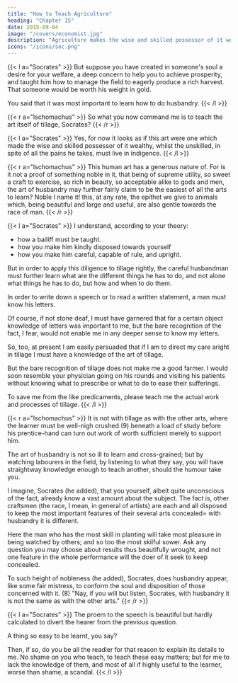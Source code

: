 ```yaml
---
title: "How to Teach Agriculture"
heading: "Chapter 15"
date: 2015-09-04
image: "/covers/economist.jpg"
description: "Agriculture makes the wise and skilled possessor of it wealthy, whilst the unskilled, in spite of all the pains he takes, must live in indigence"
icons: "/icons/soc.png"
---
```




{{< l a="Socrates" >}}
But suppose you have created in someone's soul a desire for your welfare, a deep concern to help you to achieve prosperity, and taught him how to manage the field to eagerly produce a rich harvest. That someone would be worth his weight in gold. 

<!-- {{< l a="Socrates" >}}
But now, Ischomachus, I would have you not omit a topic somewhat lightly handled by us in the previous argument. 
{{< /l >}}

What topic, pray, was that? (he asked). 
 -->
You said that it was most important to learn how to do husbandry. <!-- Unless a man knows what things he has to do and how to do them, all the care and diligence in the world will stand him in no stead. --> 
{{< /l >}}


{{< r a="Ischomachus" >}}
So what you now command me is to teach the art itself of tillage, Socrates? 
{{< /r >}}


{{< l a="Socrates" >}}
Yes, for now it looks as if this art were one which made the wise and skilled possessor of it wealthy, whilst the unskilled, in spite of all the pains he takes, must live in indigence. 
{{< /l >}}


{{< r a="Ischomachus" >}}
This human art has a generous nature of. For is it not a proof of something noble in it, that being of supreme utility, so sweet a craft to exercise, so rich in beauty, so acceptable alike to gods and men, the art of husbandry may further fairly claim to be the easiest of all the arts to learn? Noble I name it! this, at any rate, the epithet we give to animals which, being beautiful and large and useful, are also gentle towards the race of man. 
{{< /r >}}


{{< l a="Socrates" >}}
I understand, according to your theory:
- how a bailiff must be taught. 
- how you make him kindly disposed towards yourself
- how you make him careful, capable of rule, and upright. 

But in order to apply this diligence to tillage rightly, the careful husbandman must further learn what are the different things he has to do, and not alone what things he has to do, but how and when to do them.

In order to write down a speech or to read a written statement, a man must know his letters. 

Of course, if not stone deaf, I must have garnered that for a certain object knowledge of letters was important to me, but the bare recognition of the fact, I fear, would not enable me in any deeper sense to know my letters. 

So, too, at present I am easily persuaded that if I am to direct my care aright in tillage I must have a knowledge of the art of tillage. 

But the bare recognition of tillage does not make me a good farmer. I would soon resemble your physician going on his rounds and visiting his patients without knowing what to prescribe or what to do to ease their sufferings. 

To save me from the like predicaments, please teach me the actual work and processes of tillage.
{{< /l >}}


{{< r a="Ischomachus" >}}
It is not with tillage as with the other arts, where the learner must be well-nigh crushed (9) beneath a load of study before his prentice-hand can turn out work of worth sufficient merely to support him. 

The art of husbandry is not so ill to learn and cross-grained; but by watching labourers in the field, by listening to what they say, you will have straightway knowledge enough to teach another, should the humour take you. 

I imagine, Socrates (he added), that you yourself, albeit quite unconscious of the fact, already know a vast amount about the subject. The fact is, other craftsmen (the race, I mean, in general of artists) are each and all disposed to keep the most important features of their several arts concealed= with husbandry it is different. 

Here the man who has the most skill in planting will take most pleasure in being watched by others; and so too the most skilful sower. Ask any question you may choose about results thus beautifully wrought, and not one feature in the whole performance will the doer of it seek to keep concealed. 

To such height of nobleness (he added), Socrates, does husbandry appear, like some fair mistress, to conform the soul and disposition of those concerned with it. (8) "Nay, if you will but listen, Socrates, with husbandry it is not the same as with the other arts." 
{{< /r >}}


{{< l a="Socrates" >}}
The proem to the speech is beautiful but hardly calculated to divert the hearer from the previous question. 

A thing so easy to be learnt, you say? 

Then, if so, do you be all the readier for that reason to explain its details to me. No shame on you who teach, to teach these easy matters; but for me to lack the knowledge of them, and most of all if highly useful to the learner, worse than shame, a scandal. 
{{< /l >}}